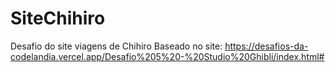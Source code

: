 # SiteChihiro
Desafio do site viagens de Chihiro 
 Baseado no site: 
https://desafios-da-codelandia.vercel.app/Desafio%205%20-%20Studio%20Ghibli/index.html#
